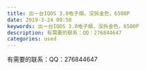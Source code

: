 ```yaml
---
title: 出一台IQOS 3.0电子烟，没拆金色，6500P
date: 2019-3-24 09:50
keywords: 出一台IQOS 3.0电子烟，没拆金色，6500P
description: 有需要的联系：QQ：276844647
categories: used
---
```

<td class="t_f" id="postmessage_3295347">

有需要的联系：QQ：276844647<br/>
<br/>
<br/>
<br/>
<img alt="" border="0" class="zoom" data-cf-modified-54b7de459268ab33b0d6691c-="" file="http://www.flw.ph/data/appbyme/upload/image/201903/24/89j5yfWsBskV.jpg" id="aimg_DKTPn" lazyloadthumb="1" onclick="" onmouseover="" src="http://www.flw.ph/data/appbyme/upload/image/201903/24/89j5yfWsBskV.jpg"/><br/>
<br/>
<img alt="" border="0" class="zoom" data-cf-modified-54b7de459268ab33b0d6691c-="" file="http://www.flw.ph/data/appbyme/upload/image/201903/24/nKrc3XmK90hn.jpg" id="aimg_T14ec" lazyloadthumb="1" onclick="" onmouseover="" src="http://www.flw.ph/data/appbyme/upload/image/201903/24/nKrc3XmK90hn.jpg"/><br/>
<br/>
</td>
